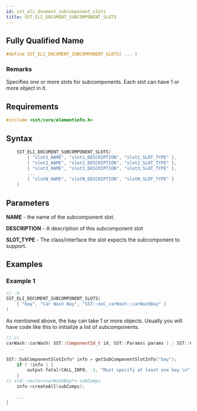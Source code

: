 ```yaml
---
id: sst_eli_doument_subcomponent_slots
title: SST_ELI_DOCUMENT_SUBCOMPONENT_SLOTS
---
```

## Fully Qualified Name
```cpp
#define SST_ELI_DOCUMENT_SUBCOMPONENT_SLOTS( ... )
```

### Remarks

Specifies one or more slots for subcomponents. Each slot can have 1 or more object in it.

## Requirements

```cpp
#include <sst/core/elementinfo.h>

```

## Syntax

```cpp
	SST_ELI_DOCUMENT_SUBCOMPONENT_SLOTS(
		{ "slot1_NAME", "slot1_DESCRIPTION", "slot1_SLOT_TYPE" },
        { "slot2_NAME", "slot2_DESCRIPTION", "slot2_SLOT_TYPE" },
        { "slot3_NAME", "slot3_DESCRIPTION", "slot3_SLOT_TYPE" },
        ...
        { "slotN_NAME", "slotN_DESCRIPTION", "slotN_SLOT_TYPE" }
	)
```

## Parameters

**NAME** - the name of the subcomponent slot.

**DESCRIPTION** - A description of this subcomponent slot

**SLOT_TYPE** - The class/interface the slot expects the subcomponent to support. 

## Examples

### Example 1
```cpp
// .h
SST_ELI_DOCUMENT_SUBCOMPONENT_SLOTS(
    { "bay", "Car Wash Bay", "SST::exC_carWash::carWashBay" }
)
```

As mentioned above, the bay can take 1 or more objects. Usually you will have code like this to initialize a list of subcomponents.
```cpp
//.cc
carWash::carWash( SST::ComponentId_t id, SST::Params& params ) : SST::Component(id) {
    ...

SST::SubComponentSlotInfo* info = getSubComponentSlotInfo("bay");
	if ( !info ) {
		output.fatal(CALL_INFO, -1, "Must specify at least one bay.\n");
	}
// std::vector<carWashBay*> subComps
    info->createAll(subComps);

    ...
}

```
